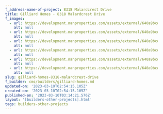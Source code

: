 ```yaml
---
f_address-name-of-project: 8318 Malardcrest Drive
title: Gilliard Homes - 8318 Malardcrest Drive
f_images:
  - url: https://development.nanproperties.com/assets/external/640a9bcdd639090d2d26dedd_dsc05528201.jpg
    alt: null
  - url: https://development.nanproperties.com/assets/external/640a9bcd98dc7b2b8d8cae8e_dsc05521201.jpg
    alt: null
  - url: https://development.nanproperties.com/assets/external/640a9bcd7812a432f4f180a6_dsc05439-hdr_final.jpg
    alt: null
  - url: https://development.nanproperties.com/assets/external/640a9bcdba70443a77475999_dsc05397-hdr_final.jpg
    alt: null
  - url: https://development.nanproperties.com/assets/external/640a9bcd0705eb4461904e8a_dsc05409-hdr_final.jpg
    alt: null
  - url: https://development.nanproperties.com/assets/external/640a9bcd7812a407d6f18099_dsc05406-hdr_final.jpg
    alt: null
slug: gilliard-homes-8318-malardcrest-drive
f_builder: cms/builders/gilliard-homes.md
updated-on: '2023-03-10T02:54:15.105Z'
created-on: '2023-03-10T02:54:15.105Z'
published-on: '2023-03-10T03:14:21.576Z'
layout: '[builders-other-projects].html'
tags: builders-other-projects
---
```




